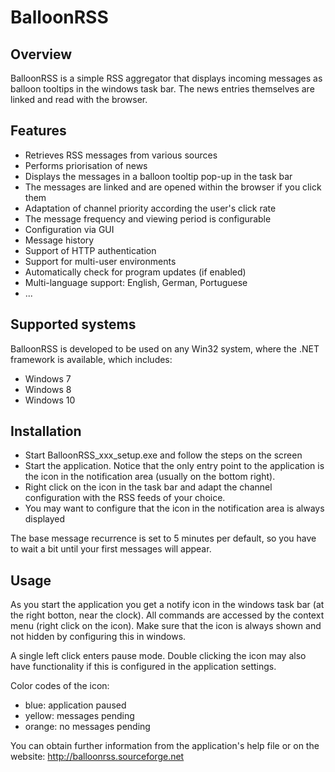 # BalloonRSS #

## Overview ##

BalloonRSS is a simple RSS aggregator that displays incoming messages as balloon tooltips in the windows task bar. The news entries themselves are linked and read with the browser.

## Features ##

 - Retrieves RSS messages from various sources
 - Performs priorisation of news
 - Displays the messages in a balloon tooltip pop-up in the task bar
 - The messages are linked and are opened within the browser if you click them
 - Adaptation of channel priority according the user's click rate
 - The message frequency and viewing period is configurable
 - Configuration via GUI
 - Message history
 - Support of HTTP authentication
 - Support for multi-user environments
 - Automatically check for program updates (if enabled)
 - Multi-language support: English, German, Portuguese
 - ...

## Supported systems ##

BalloonRSS is developed to be used on any Win32 system, where the .NET framework 
is available, which includes:
- Windows 7
- Windows 8
- Windows 10

## Installation ##

 - Start BalloonRSS_xxx_setup.exe and follow the steps on the screen
 - Start the application. Notice that the only entry point to the application is the icon in the notification area (usually on the bottom right).
 - Right click on the icon in the task bar and adapt the channel configuration with the RSS feeds of your choice.
 - You may want to configure that the icon in the notification area is always displayed

The base message recurrence is set to 5 minutes per default, so you have to wait a bit until your first messages will appear.

## Usage ##

As you start the application you get a notify icon in the windows task bar (at the right botton, near the clock). All commands are accessed by the context menu (right click on the icon). Make sure that the icon is always shown and not hidden by configuring this in windows.

A single left click enters pause mode. Double clicking the icon may also have functionality if this is configured in the application settings.

Color codes of the icon:
 - blue: application paused
 - yellow: messages pending
 - orange: no messages pending

You can obtain further information from the application's help file or on the 
website:
http://balloonrss.sourceforge.net
